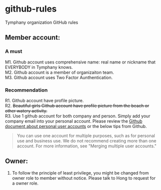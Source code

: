# github-rules
Tymphany organization GitHub rules

## Member account:
### A must
M1. Github account uses comprehensive name: real name or nickname that EVERYBODY in Tymphany knows.  
M2. Github account is a member of organizaiton team.  
M3. Github account uses Two Factor Aunthentication.

### Recommendation
R1. Github account have profile picture.  
R2. ~~Beautiful girls Github account have profile picture from the beach or other watery activity.~~\
R3. Use 1 github account for both company and person. Simply add your company email into your personal account. Please review the [Github document about personal user accounts](https://docs.github.com/en/github/getting-started-with-github/types-of-github-accounts#personal-user-accounts) or the below tips from Github.
> You can use one account for multiple purposes, such as for personal use and business use. We do not recommend creating more than one account. For more information, see "Merging multiple user accounts."

## Owner:
1. To follow the principle of least privilege, you might be changed from owner role to member without notice. Please talk to Hong to request for a owner role.
